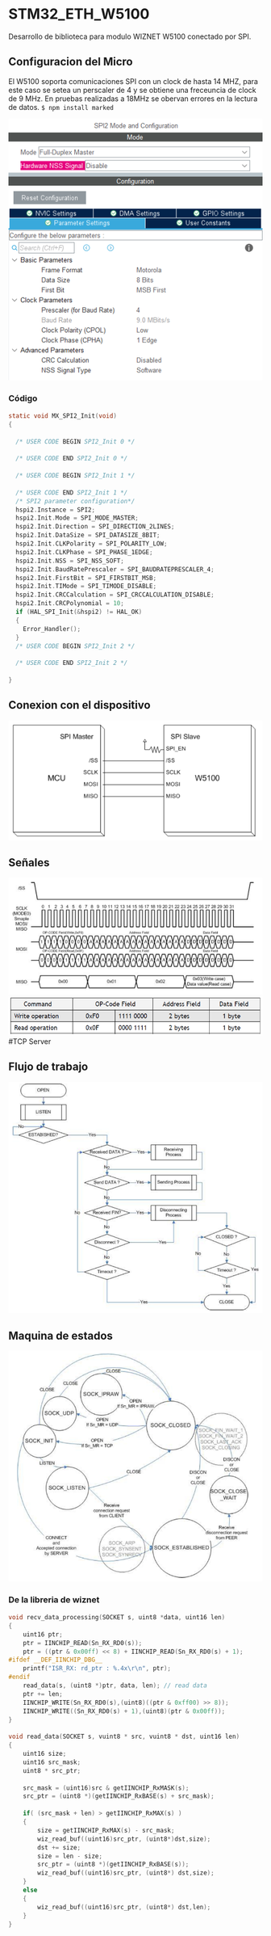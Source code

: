 # STM32_ETH_W5100
 Desarrollo de biblioteca para modulo WIZNET W5100 conectado por SPI.
## Configuracion del Micro 
El W5100 soporta comunicaciones SPI con un clock de hasta 14 MHZ, para este caso se setea un perscaler de 4 y se obtiene una freceuncia de clock de 9 MHz.
En pruebas realizadas a 18MHz se obervan errores en la lectura de datos.
`$ npm install marked`

![](doc/stm32_conf.PNG)
### Código 
```c
static void MX_SPI2_Init(void)
{

  /* USER CODE BEGIN SPI2_Init 0 */

  /* USER CODE END SPI2_Init 0 */

  /* USER CODE BEGIN SPI2_Init 1 */

  /* USER CODE END SPI2_Init 1 */
  /* SPI2 parameter configuration*/
  hspi2.Instance = SPI2;
  hspi2.Init.Mode = SPI_MODE_MASTER;
  hspi2.Init.Direction = SPI_DIRECTION_2LINES;
  hspi2.Init.DataSize = SPI_DATASIZE_8BIT;
  hspi2.Init.CLKPolarity = SPI_POLARITY_LOW;
  hspi2.Init.CLKPhase = SPI_PHASE_1EDGE;
  hspi2.Init.NSS = SPI_NSS_SOFT;
  hspi2.Init.BaudRatePrescaler = SPI_BAUDRATEPRESCALER_4;
  hspi2.Init.FirstBit = SPI_FIRSTBIT_MSB;
  hspi2.Init.TIMode = SPI_TIMODE_DISABLE;
  hspi2.Init.CRCCalculation = SPI_CRCCALCULATION_DISABLE;
  hspi2.Init.CRCPolynomial = 10;
  if (HAL_SPI_Init(&hspi2) != HAL_OK)
  {
    Error_Handler();
  }
  /* USER CODE BEGIN SPI2_Init 2 */

  /* USER CODE END SPI2_Init 2 */

}
```
## Conexion con el dispositivo

![](doc/conexiones.PNG)

## Señales

![](doc/signals.PNG)
![](doc/write_read_op.PNG)
#TCP Server
## Flujo de trabajo 

![](doc/server_mode.PNG)

## Maquina de estados 
![](doc/state_machine.PNG)
### De la libreria de wiznet


```c
void recv_data_processing(SOCKET s, uint8 *data, uint16 len)
{
	uint16 ptr;
	ptr = IINCHIP_READ(Sn_RX_RD0(s));
	ptr = ((ptr & 0x00ff) << 8) + IINCHIP_READ(Sn_RX_RD0(s) + 1);
#ifdef __DEF_IINCHIP_DBG__
	printf("ISR_RX: rd_ptr : %.4x\r\n", ptr);
#endif
	read_data(s, (uint8 *)ptr, data, len); // read data
	ptr += len;
	IINCHIP_WRITE(Sn_RX_RD0(s),(uint8)((ptr & 0xff00) >> 8));
	IINCHIP_WRITE((Sn_RX_RD0(s) + 1),(uint8)(ptr & 0x00ff));
}

void read_data(SOCKET s, vuint8 * src, vuint8 * dst, uint16 len)
{
	uint16 size;
	uint16 src_mask;
	uint8 * src_ptr;

	src_mask = (uint16)src & getIINCHIP_RxMASK(s);
	src_ptr = (uint8 *)(getIINCHIP_RxBASE(s) + src_mask);
	
	if( (src_mask + len) > getIINCHIP_RxMAX(s) ) 
	{
		size = getIINCHIP_RxMAX(s) - src_mask;
		wiz_read_buf((uint16)src_ptr, (uint8*)dst,size);
		dst += size;
		size = len - size;
		src_ptr = (uint8 *)(getIINCHIP_RxBASE(s));
		wiz_read_buf((uint16)src_ptr, (uint8*) dst,size);
	} 
	else
	{
		wiz_read_buf((uint16)src_ptr, (uint8*) dst,len);
	}
}


